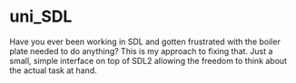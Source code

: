 # uni_SDL

Have you ever been working in SDL and gotten frustrated with the boiler plate needed to do anything? This is my approach to fixing that. Just a small, simple interface on top of SDL2 allowing the freedom to think about the actual task at hand.
